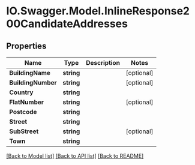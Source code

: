 # IO.Swagger.Model.InlineResponse200CandidateAddresses
## Properties

Name | Type | Description | Notes
------------ | ------------- | ------------- | -------------
**BuildingName** | **string** |  | [optional] 
**BuildingNumber** | **string** |  | [optional] 
**Country** | **string** |  | 
**FlatNumber** | **string** |  | [optional] 
**Postcode** | **string** |  | 
**Street** | **string** |  | 
**SubStreet** | **string** |  | [optional] 
**Town** | **string** |  | 

[[Back to Model list]](../README.md#documentation-for-models) [[Back to API list]](../README.md#documentation-for-api-endpoints) [[Back to README]](../README.md)

